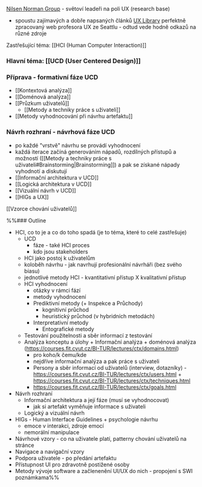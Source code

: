 [Nilsen Norman Group](https://www.nngroup.com/articles/) - světoví leadeři na poli UX (research base)
- spoustu zajímavých a dobře napsaných článků
[UX Library](https://www.uxlibrary.org/) perfektně zpracovaný web profesora UX ze Seattlu - odtud vede hodně odkazů na různé zdroje

Zastřešující téma: [[HCI (Human Computer Interaction)]]
### Hlavní téma: [[UCD (User Centered Design)]]
### Příprava - formativní fáze UCD
- [[Kontextová analýza]]
- [[Doménová analýza]]
- [[Průzkum uživatelů]]
	- [[Metody a techniky práce s uživateli]]
- [[Metody vyhodnocování při návrhu artefaktu]]

### Návrh rozhraní - návrhová fáze UCD
- po každé "vrstvě" návrhu se provádí vyhodnocení
- každá iterace začíná generováním nápadů, rozdílných přístupů a možností ([[Metody a techniky práce s uživateli#Brainstorming|Brainstorming]]) a pak se získané nápady vyhodnotí a diskutují
- [[Informační architektura v UCD]]
- [[Logická architektura v UCD]]
- [[Vizuální návrh v UCD]]
- [[HIGs a UX]]

[[Vzorce chování uživatelů]]


%%### Outline
- HCI, co to je a co do toho spadá (je to téma, které to celé zastřešuje)
	- UCD
		- fáze - také HCI proces 
		- kdo jsou stakeholders
	- HCI jako postoj k uživatelům
	- koloběh návrhu - jak navrhují profesionální návrháři (bez svého biasu)
	- jednotlivé metody HCI - kvantitativní přístup X kvalitativní přístup
	- HCI vyhodnocení
		- otázky v rámci fází
		- metody vyhodnocení
		- Prediktivní metody (+ Inspekce a Průchody)
			- kognitivní průchod
			- heuristický průchod (v hybridních metodách)
		- Interpretativní metody 
			- Entografické metody
	- Testování použitelnosti a sběr informací z testování
	- Analýza konceptu a úlohy + Informační analýza + doménová analýza (https://courses.fit.cvut.cz/BI-TUR/lectures/ctx/domains.html)
		- pro koho/k čemu/kde
		- nejdříve informační analýza a pak práce s uživateli
		- Persony a sběr informací od uživatelů (interview, dotazníky) - https://courses.fit.cvut.cz/BI-TUR/lectures/ctx/users.html + https://courses.fit.cvut.cz/BI-TUR/lectures/ctx/techniques.html
		- https://courses.fit.cvut.cz/BI-TUR/lectures/ctx/goals.html
- Návrh rozhraní
	- Informační architektura a její fáze (musí se vyhodnocovat)
		- jak si artefakt vyměňuje informace s uživateli
	- Logický a vizuální návrh
- HIGs - Human Interface Guidelines + psychologie návrhu
	- emoce v interakci, zdroje emocí
	- nemorální manipulace
- Návrhové vzory - co na uživatele platí, patterny chování uživatelů na stránce
- Navigace a navigační vzory
- Podpora uživatele - po předání artefaktu
- Přístupnost UI pro zdravotně postižené osoby
- Metody vývoje software a začlenenění UI/UX do nich - propojení s SWI poznámkama%%